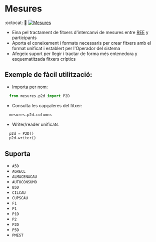 # Mesures

:octocat: :hammer:
[![Mesures](https://img.shields.io/badge/version-1.7.1-green.svg?style=flat&logo=python)](https://pypi.org/project/mesures/)

- Eina pel tractament de fitxers d'intercanvi de mesures entre [REE](https://www.ree.es) y participants
- Aporta el coneixement i formats necessaris per crear fitxers amb el format unificat i establert per l'Operador del sistema
- Afegeix suport per llegir i tractar de forma més entenedora y esquematitzada fitxers críptics

## Exemple de fàcil utilització:

- Importa per nom:
```python
  from mesures.p2d import P2D
```

- Consulta les capçaleres del fitxer:
```python
  mesures.p2d.columns
```

- Writer/reader unificats
```python
  p2d = P2D()
  p2d.writer()
```
## Suporta
- `A5D`
- `AGRECL`
- `ALMACENACAU`
- `AUTOCONSUMO`
- `B5D`
- `CILCAU`
- `CUPSCAU`
- `F1`
- `P1`
- `P1D`
- `P2`
- `P2D`
- `P5D`
- `PMEST`
